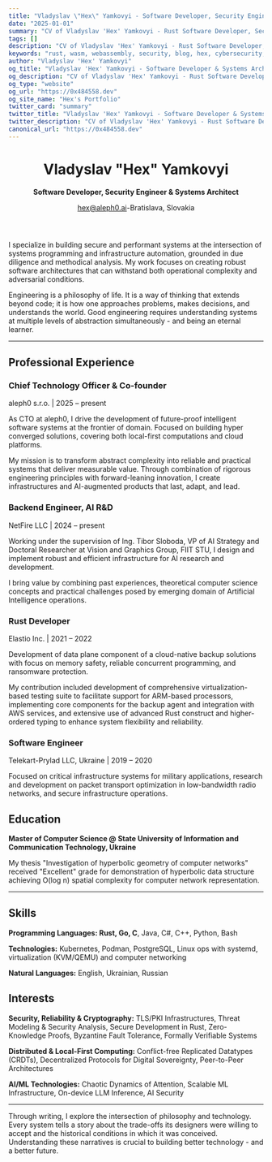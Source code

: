 ```yaml
---
title: "Vladyslav \"Hex\" Yamkovyi - Software Developer, Security Engineer & Systems Architect"
date: "2025-01-01"
summary: "CV of Vladyslav 'Hex' Yamkovyi - Rust Software Developer, Security Engineer & Systems Architect."
tags: []
description: "CV of Vladyslav 'Hex' Yamkovyi - Rust Software Developer, Security Engineer & Systems Architect."
keywords: "rust, wasm, webassembly, security, blog, hex, cybersecurity, web, webgpu, cto, aleph0, systems architect"
author: "Vladyslav 'Hex' Yamkovyi"
og_title: "Vladyslav 'Hex' Yamkovyi - Software Developer & Systems Architect"
og_description: "CV of Vladyslav 'Hex' Yamkovyi - Rust Software Developer, Security Engineer & Systems Architect."
og_type: "website"
og_url: "https://0x484558.dev"
og_site_name: "Hex's Portfolio"
twitter_card: "summary"
twitter_title: "Vladyslav 'Hex' Yamkovyi - Software Developer & Systems Architect"
twitter_description: "CV of Vladyslav 'Hex' Yamkovyi - Rust Software Developer, Security Engineer & Systems Architect."
canonical_url: "https://0x484558.dev"
---
```


<header>

# Vladyslav "Hex" Yamkovyi

<p class="tagline"><strong>Software Developer, Security Engineer & Systems Architect</strong></p>

<div class="header-contact">
<a href="mailto:hex@aleph0.ai">hex@aleph0.ai</a><span class="separator">-</span>Bratislava, Slovakia
</div>
</header>

I specialize in building secure and performant systems at the intersection of systems programming and infrastructure automation, grounded in due diligence and methodical analysis. My work focuses on creating robust software architectures that can withstand both operational complexity and adversarial conditions.

Engineering is a philosophy of life. It is a way of thinking that extends beyond code; it is how one approaches problems, makes decisions, and understands the world. Good engineering requires understanding systems at multiple levels of abstraction simultaneously - and being an eternal learner.

---

<section class="experience">

## Professional Experience

<article class="item">

### Chief Technology Officer & Co-founder

<p class="meta">aleph0 s.r.o. | 2025 – present</p>

As CTO at aleph0, I drive the development of future-proof intelligent software systems at the frontier of domain. Focused on building hyper converged solutions, covering both local-first computations and cloud platforms.

My mission is to transform abstract complexity into reliable and practical systems that deliver measurable value. Through combination of rigorous engineering principles with forward-leaning innovation, I create infrastructures and AI-augmented products that last, adapt, and lead.

</article>

<article class="item">

### Backend Engineer, AI R&D

<p class="meta">NetFire LLC | 2024 – present</p>

Working under the supervision of Ing. Tibor Sloboda, VP of AI Strategy and Doctoral Researcher at Vision and Graphics Group, FIIT STU, I design and implement robust and efficient infrastructure for AI research and development.

I bring value by combining past experiences, theoretical computer science concepts and practical challenges posed by emerging domain of Artificial Intelligence operations.

</article>

<article class="item">

### Rust Developer

<p class="meta">Elastio Inc. | 2021 – 2022</p>

Development of data plane component of a cloud-native backup solutions with focus on memory safety, reliable concurrent programming, and ransomware protection.

My contribution included development of comprehensive virtualization-based testing suite to facilitate support for ARM-based processors, implementing core components for the backup agent and integration with AWS services, and extensive use of advanced Rust construct and higher-ordered typing to enhance system flexibility and reliability.

</article>

<article class="item">

### Software Engineer

<p class="meta">Telekart-Prylad LLC, Ukraine | 2019 – 2020</p>

Focused on critical infrastructure systems for military applications, research and development on packet transport optimization in low-bandwidth radio networks, and secure infrastructure operations.

</article>
</section>

<section>

## Education

**Master of Computer Science @ State University of Information and Communication Technology, Ukraine**

My thesis "Investigation of hyperbolic geometry of computer networks" received "Excellent" grade for demonstration of hyperbolic data structure achieving O(log n) spatial complexity for computer network representation.

</section>

---

<section>

## Skills

**Programming Languages: Rust, Go, C**, Java, C#, C++, Python, Bash

**Technologies:** Kubernetes, Podman, PostgreSQL, Linux ops with systemd, virtualization (KVM/QEMU) and computer networking

**Natural Languages:** English, Ukrainian, Russian

</section>

<section>

## Interests

**Security, Reliability & Cryptography:** TLS/PKI Infrastructures, Threat Modeling & Security Analysis, Secure Development in Rust, Zero-Knowledge Proofs, Byzantine Fault Tolerance, Formally Verifiable Systems

**Distributed & Local-First Computing:** Conflict-free Replicated Datatypes (CRDTs), Decentralized Protocols for Digital Sovereignty, Peer-to-Peer Architectures

**AI/ML Technologies:** Chaotic Dynamics of Attention, Scalable ML Infrastructure, On-device LLM Inference, AI Security

</section>

---

Through writing, I explore the intersection of philosophy and technology. Every system tells a story about the trade-offs its designers were willing to accept and the historical conditions in which it was conceived. Understanding these narratives is crucial to building better technology - and a better future.
